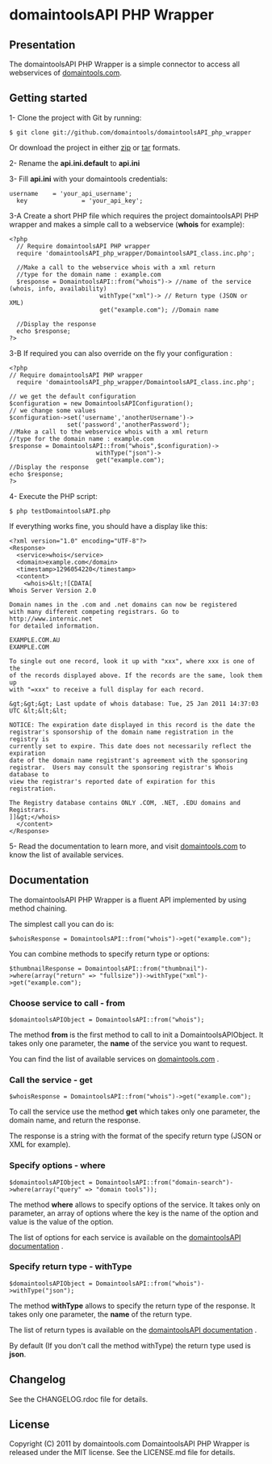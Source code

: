 # domaintoolsAPI PHP Wrapper #

## Presentation ##

The domaintoolsAPI PHP Wrapper is a simple connector to access all webservices of [domaintools.com](http://domaintools.com "domaintools.com").

## Getting started ##

1- Clone the project with Git by running:

    $ git clone git://github.com/domaintools/domaintoolsAPI_php_wrapper
   
   Or download the project in either [zip](https://github.com/domaintools/domaintoolsAPI_php_wrapper/zipball/master "Download in zip format") or [tar](https://github.com/domaintools/domaintoolsAPI_php_wrapper/tarball/master "Download in tar format") formats. 

2- Rename the **api.ini.default** to **api.ini** 

3- Fill **api.ini**  with your domaintools credentials:

    username	= 'your_api_username';
	  key				= 'your_api_key';
	
3-A Create a short PHP file which requires the project domaintoolsAPI PHP wrapper and makes a simple call to a webservice (**whois** for example):

    <?php
      // Require domaintoolsAPI PHP wrapper
      require 'domaintoolsAPI_php_wrapper/DomaintoolsAPI_class.inc.php';

      //Make a call to the webservice whois with a xml return 
      //type for the domain name : example.com
      $response = DomaintoolsAPI::from("whois")-> //name of the service (whois, info, availability) 
                             withType("xml")-> // Return type (JSON or XML)
                             get("example.com"); //Domain name
      
      //Display the response
      echo $response;
    ?>
	
3-B If required you can also override on the fly your configuration :
	
	<?php
	// Require domaintoolsAPI PHP wrapper
      require 'domaintoolsAPI_php_wrapper/DomaintoolsAPI_class.inc.php';
	  
	// we get the default configuration
	$configuration = new DomaintoolsAPIConfiguration();
	// we change some values
	$configuration->set('username','anotherUsername')->
					set('password','anotherPassword');
	//Make a call to the webservice whois with a xml return 
	//type for the domain name : example.com
	$response = DomaintoolsAPI::from("whois",$configuration)->
							withType("json")->
							get("example.com");
	//Display the response
	echo $response;
	?>

4- Execute the PHP script:

    $ php testDomaintoolsAPI.php
    
   If everything works fine, you should have a display like this:
   
    <?xml version="1.0" encoding="UTF-8"?>
    <Response>
      <service>whois</service>
      <domain>example.com</domain>
      <timestamp>1296054220</timestamp>
      <content>
        <whois>&lt;![CDATA[
    Whois Server Version 2.0

    Domain names in the .com and .net domains can now be registered
    with many different competing registrars. Go to http://www.internic.net
    for detailed information.

    EXAMPLE.COM.AU
    EXAMPLE.COM

    To single out one record, look it up with "xxx", where xxx is one of the
    of the records displayed above. If the records are the same, look them up
    with "=xxx" to receive a full display for each record.

    &gt;&gt;&gt; Last update of whois database: Tue, 25 Jan 2011 14:37:03 UTC &lt;&lt;&lt;

    NOTICE: The expiration date displayed in this record is the date the 
    registrar's sponsorship of the domain name registration in the registry is 
    currently set to expire. This date does not necessarily reflect the expiration 
    date of the domain name registrant's agreement with the sponsoring 
    registrar.  Users may consult the sponsoring registrar's Whois database to 
    view the registrar's reported date of expiration for this registration.
    
    The Registry database contains ONLY .COM, .NET, .EDU domains and
    Registrars.
    ]]&gt;</whois>
      </content>
    </Response>

5- Read the documentation to learn more, and visit [domaintools.com](http://domaintools.com "domaintools.com") to know the list of available services.

## Documentation ##

The domaintoolsAPI PHP Wrapper is a fluent API implemented by using method chaining.

The simplest call you can do is:

    $whoisResponse = DomaintoolsAPI::from("whois")->get("example.com");

You can combine methods to specify return type or options:
    
    $thumbnailResponse = DomaintoolsAPI::from("thumbnail")->where(array("return" => "fullsize"))->withType("xml")->get("example.com");

### Choose service to call - from ###

    $domaintoolsAPIObject = DomaintoolsAPI::from("whois");

The method **from** is the first method to call to init a DomaintoolsAPIObject. It takes only one parameter, the **name** of the service you want to request.

You can find the list of available services on [domaintools.com](http://domaintools.com "domaintools.com") .

### Call the service - get ###

    $whoisResponse = DomaintoolsAPI::from("whois")->get("example.com");

To call the service use the method **get** which takes only one parameter, the domain name, and return the response. 

The response is a string with the format of the specify return type (JSON or XML for example).

### Specify options - where ###

    $domaintoolsAPIObject = DomaintoolsAPI::from("domain-search")->where(array("query" => "domain tools"));

The method **where** allows to specify options of the service. It takes only on parameter, an array of options where the key is the name of the option and value is the value of the option.

The list of options for each service is available on the [domaintoolsAPI documentation](http://domaintools.com/api/docs/ "domaintoolsAPI documentation") .

### Specify return type - withType ###

    $domaintoolsAPIObject = DomaintoolsAPI::from("whois")->withType("json");

The method **withType** allows to specify the return type of the response. It takes only one parameter, the **name** of the return type.

The list of return types is available on the [domaintoolsAPI documentation](http://domaintools.com/api/docs/ "domaintoolsAPI documentation") .

By default (If you don't call the method withType) the return type used is **json**.

## Changelog ##

See the CHANGELOG.rdoc file for details.

## License ##

Copyright (C) 2011 by domaintools.com DomaintoolsAPI PHP Wrapper is released under the MIT license.
See the LICENSE.md file for details.
